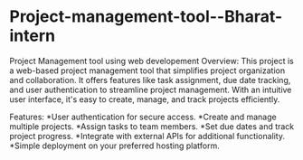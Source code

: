 # Project-management-tool--Bharat-intern
Project Management tool using web developement
Overview: This project is a web-based project management tool that simplifies project organization and collaboration. It offers features like task assignment, due date tracking, and user authentication to streamline project management. With an intuitive user interface, it's easy to create, manage, and track projects efficiently.

Features:
*User authentication for secure access.
*Create and manage multiple projects.
*Assign tasks to team members.
*Set due dates and track project progress.
*Integrate with external APIs for additional functionality.
*Simple deployment on your preferred hosting platform.
